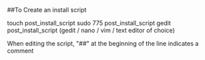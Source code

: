 ##To Create an install script

touch post_install_script
sudo 775 post_install_script
gedit post_install_script (gedit / nano / vim / text editor of choice)

When editing the script, "##" at the beginning of the line indicates a comment

